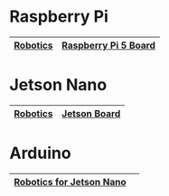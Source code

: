 #  Raspberry Pi

| [Robotics](raspberrypi/index.html) | [Raspberry Pi 5 Board](https://www.hiwonder.com ) |
|------------------------------------|-------------------------------------------------------------------------------------|


#  Jetson Nano

| **[Robotics](jetson/index.html)** | **[Jetson Board](https://www.hiwonder.com)** |
|-----------------------------------------------| ------------------------------------------------------------ |


#  Arduino

| **[Robotics for Jetson Nano](arduino/index.html)** |  |
|----------------------------------------------------|---------|